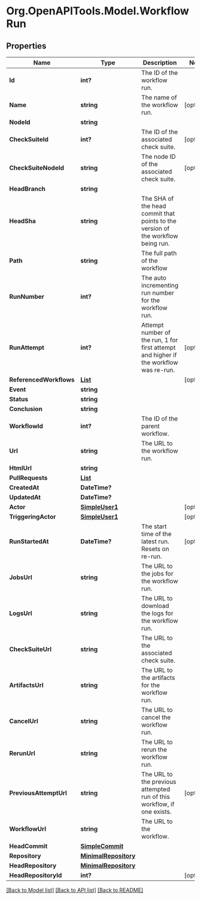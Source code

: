 # Org.OpenAPITools.Model.WorkflowRun

## Properties

Name | Type | Description | Notes
------------ | ------------- | ------------- | -------------
**Id** | **int?** | The ID of the workflow run. | 
**Name** | **string** | The name of the workflow run. | [optional] 
**NodeId** | **string** |  | 
**CheckSuiteId** | **int?** | The ID of the associated check suite. | [optional] 
**CheckSuiteNodeId** | **string** | The node ID of the associated check suite. | [optional] 
**HeadBranch** | **string** |  | 
**HeadSha** | **string** | The SHA of the head commit that points to the version of the workflow being run. | 
**Path** | **string** | The full path of the workflow | 
**RunNumber** | **int?** | The auto incrementing run number for the workflow run. | 
**RunAttempt** | **int?** | Attempt number of the run, 1 for first attempt and higher if the workflow was re-run. | [optional] 
**ReferencedWorkflows** | [**List<ReferencedWorkflow>**](ReferencedWorkflow.md) |  | [optional] 
**Event** | **string** |  | 
**Status** | **string** |  | 
**Conclusion** | **string** |  | 
**WorkflowId** | **int?** | The ID of the parent workflow. | 
**Url** | **string** | The URL to the workflow run. | 
**HtmlUrl** | **string** |  | 
**PullRequests** | [**List<PullRequestMinimal>**](PullRequestMinimal.md) |  | 
**CreatedAt** | **DateTime?** |  | 
**UpdatedAt** | **DateTime?** |  | 
**Actor** | [**SimpleUser1**](SimpleUser1.md) |  | [optional] 
**TriggeringActor** | [**SimpleUser1**](SimpleUser1.md) |  | [optional] 
**RunStartedAt** | **DateTime?** | The start time of the latest run. Resets on re-run. | [optional] 
**JobsUrl** | **string** | The URL to the jobs for the workflow run. | 
**LogsUrl** | **string** | The URL to download the logs for the workflow run. | 
**CheckSuiteUrl** | **string** | The URL to the associated check suite. | 
**ArtifactsUrl** | **string** | The URL to the artifacts for the workflow run. | 
**CancelUrl** | **string** | The URL to cancel the workflow run. | 
**RerunUrl** | **string** | The URL to rerun the workflow run. | 
**PreviousAttemptUrl** | **string** | The URL to the previous attempted run of this workflow, if one exists. | [optional] 
**WorkflowUrl** | **string** | The URL to the workflow. | 
**HeadCommit** | [**SimpleCommit**](SimpleCommit.md) |  | 
**Repository** | [**MinimalRepository**](MinimalRepository.md) |  | 
**HeadRepository** | [**MinimalRepository**](MinimalRepository.md) |  | 
**HeadRepositoryId** | **int?** |  | [optional] 

[[Back to Model list]](../README.md#documentation-for-models) [[Back to API list]](../README.md#documentation-for-api-endpoints) [[Back to README]](../README.md)

